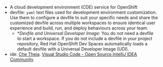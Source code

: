 - A cloud development environment (CDE) service for OpenShift
- devfile: `yaml` text files used for development environment customization. Use them to configure a devfile to suit your specific needs and share the customized devfile across multiple workspaces to ensure identical user experience and build, run, and deploy behaviours across your team.
	- **Devfile and Universal Developer Image*: You do not need a devfile to start a workspace. If you do not include a devfile in your project repository, Red Hat OpenShift Dev Spaces automatically loads a default devfile with a Universal Developer Image (UDI).
- ide: [Che Theia](https://theia-ide.org/docs/). [Visual Studio Code - Open Source](https://github.com/che-incubator/che-code),[IntelliJ IDEA Community](https://github.com/che-incubator/jetbrains-editor-images)